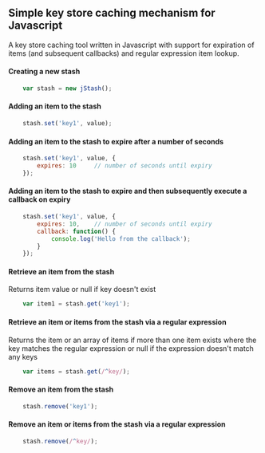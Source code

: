 ## Simple key store caching mechanism for Javascript

A key store caching tool written in Javascript with support for expiration of items (and subsequent callbacks) and regular expression item lookup.

#### Creating a new stash
```javascript
	var stash = new jStash();
```

#### Adding an item to the stash
```javascript
	stash.set('key1', value);
```

#### Adding an item to the stash to expire after a number of seconds
```javascript
	stash.set('key1', value, {
		expires: 10 	// number of seconds until expiry
	});
```

#### Adding an item to the stash to expire and then subsequently execute a callback on expiry
```javascript
	stash.set('key1', value, {
		expires: 10, 	// number of seconds until expiry
		callback: function() {
			console.log('Hello from the callback');
		}
	});
```

#### Retrieve an item from the stash
Returns item value or null if key doesn't exist

```javascript
	var item1 = stash.get('key1');
```

#### Retrieve an item or items from the stash via a regular expression
Returns the item or an array of items if more than one item exists where the key matches the regular expression or null if the expression doesn't match any keys

```javascript
	var items = stash.get(/^key/);
```

#### Remove an item from the stash
```javascript
	stash.remove('key1');
```

#### Remove an item or items from the stash via a regular expression
```javascript
	stash.remove(/^key/);
```
